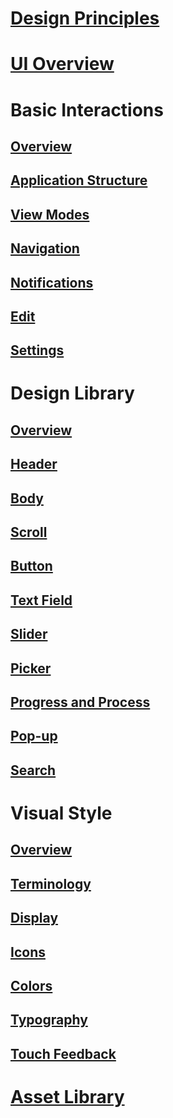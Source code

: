 # [Design Principles](/application/design/mobile/2.3/design-principles.md)
# [UI Overview](/application/design/mobile/2.3/ui-overview.md)
# Basic Interactions
## [Overview](/application/design/mobile/2.3/basic-interactions/overview.md)
## [Application Structure](/application/design/mobile/2.3/basic-interactions/application-structure.md)
## [View Modes](/application/design/mobile/2.3/basic-interactions/view-modes.md)
## [Navigation](/application/design/mobile/2.3/basic-interactions/navigation.md)
## [Notifications](/application/design/mobile/2.3/basic-interactions/notifications.md)
## [Edit](/application/design/mobile/2.3/basic-interactions/edit.md)
## [Settings](/application/design/mobile/2.3/basic-interactions/settings.md)
# Design Library
## [Overview](/application/design/mobile/2.3/design-library/overview.md)
## [Header](/application/design/mobile/2.3/design-library/header.md)
## [Body](/application/design/mobile/2.3/design-library/body.md)
## [Scroll](/application/design/mobile/2.3/design-library/scroll.md)
## [Button](/application/design/mobile/2.3/design-library/button.md)
## [Text Field](/application/design/mobile/2.3/design-library/text-field.md)
## [Slider](/application/design/mobile/2.3/design-library/slider.md)
## [Picker](/application/design/mobile/2.3/design-library/picker.md)
## [Progress and Process](/application/design/mobile/2.3/design-library/progress-and-process.md)
## [Pop-up](/application/design/mobile/2.3/design-library/pop-up.md)
## [Search](/application/design/mobile/2.3/design-library/search.md)
# Visual Style
## [Overview](/application/design/mobile/2.3/visual-style/overview.md)
## [Terminology](/application/design/mobile/2.3/visual-style/terminology.md)
## [Display](/application/design/mobile/2.3/visual-style/display.md)
## [Icons](/application/design/mobile/2.3/visual-style/icons.md)
## [Colors](/application/design/mobile/2.3/visual-style/colors.md)
## [Typography](/application/design/mobile/2.3/visual-style/typography.md)
## [Touch Feedback](/application/design/mobile/2.3/visual-style/touch-feedback.md)
# [Asset Library](/application/design/mobile/2.3/asset-library.md)
